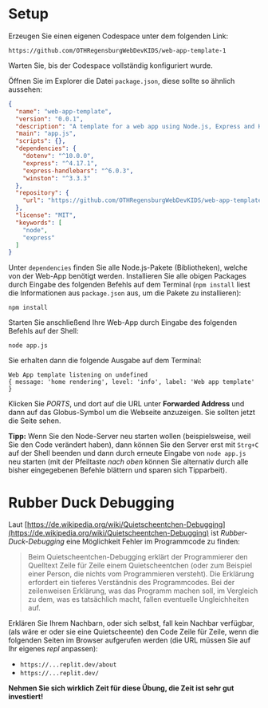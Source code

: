 # Setup

Erzeugen Sie einen eigenen Codespace unter dem folgenden Link:
```
https://github.com/OTHRegensburgWebDevKIDS/web-app-template-1
```

Warten Sie, bis der Codespace vollständig konfiguriert wurde.

Öffnen Sie im Explorer die Datei `package.json`, diese sollte so ähnlich aussehen:

```json
{
  "name": "web-app-template",
  "version": "0.0.1",
  "description": "A template for a web app using Node.js, Express and Handlebars",
  "main": "app.js",
  "scripts": {},
  "dependencies": {
    "dotenv": "^10.0.0",
    "express": "^4.17.1",
    "express-handlebars": "^6.0.3",
    "winston": "^3.3.3"
  },
  "repository": {
    "url": "https://github.com/OTHRegensburgWebDevKIDS/web-app-template-1"
  },
  "license": "MIT",
  "keywords": [
    "node",
    "express"
  ]
}
```

Unter `dependencies` finden Sie alle Node.js-Pakete (Bibliotheken), welche von der Web-App benötigt werden. Installieren Sie alle obigen Packages durch Eingabe des folgenden Befehls auf dem Terminal (`npm install` liest die Informationen aus `package.json` aus, um die Pakete zu installieren):

```shell
npm install
```

Starten Sie anschließend Ihre Web-App durch Eingabe des folgenden Befehls auf der Shell:

```shell
node app.js
```

Sie erhalten dann die folgende Ausgabe auf dem Terminal:

```shell
Web App template listening on undefined
{ message: 'home rendering', level: 'info', label: 'Web app template' }
```

Klicken Sie *PORTS*, und dort auf die URL unter **Forwarded Address** und dann auf das Globus-Symbol um die Webseite anzuzeigen.
Sie sollten jetzt die Seite sehen.

**Tipp:** Wenn Sie den Node-Server neu starten wollen (beispielsweise, weil Sie den Code verändert haben), dann können Sie den Server erst mit `Strg+C` auf der Shell beenden und dann durch erneute Eingabe von `node app.js` neu starten (mit der Pfeiltaste *nach oben* können Sie alternativ durch alle bisher eingegebenen Befehle blättern und sparen sich Tipparbeit).

# Rubber Duck Debugging

Laut [https://de.wikipedia.org/wiki/Quietscheentchen-Debugging](https://de.wikipedia.org/wiki/Quietscheentchen-Debugging) ist *Rubber-Duck-Debugging* eine Möglichkeit Fehler im Programmcode zu finden:

> Beim Quietscheentchen-Debugging erklärt der Programmierer den Quelltext Zeile für Zeile einem Quietscheentchen (oder zum Beispiel einer Person, die nichts vom Programmieren versteht). Die Erklärung erfordert ein tieferes Verständnis des Programmcodes. Bei der zeilenweisen Erklärung, was das Programm machen soll, im Vergleich zu dem, was es tatsächlich macht, fallen eventuelle Ungleichheiten auf.  

Erklären Sie Ihrem Nachbarn, oder sich selbst, fall kein Nachbar verfügbar, (als wäre er oder sie eine Quietscheente) den Code Zeile für Zeile, wenn die folgenden Seiten im Browser aufgerufen werden (die URL müssen Sie auf Ihr eigenes *repl* anpassen):

- `https://...replit.dev/about`
- `https://...replit.dev/`

**Nehmen Sie sich wirklich Zeit für diese Übung, die Zeit ist sehr gut investiert!**
